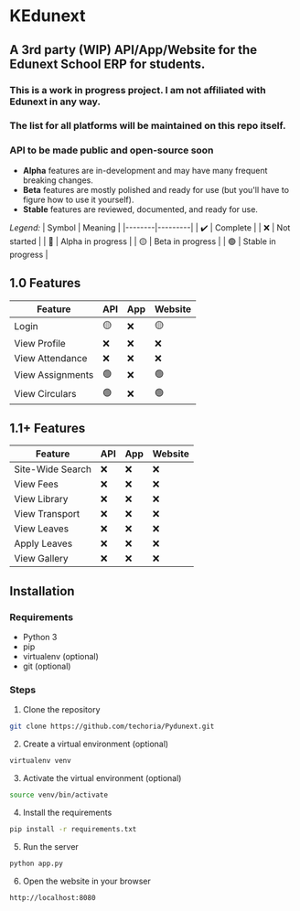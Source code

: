 # KEdunext
## A 3rd party (WIP) API/App/Website for the Edunext School ERP for students.
### This is a work in progress project. I am not affiliated with Edunext in any way.

### The list for all platforms will be maintained on this repo itself.
### API to be made public and open-source soon
- **Alpha** features are in-development and may have many frequent breaking changes.
- **Beta** features are mostly polished and ready for use (but you'll have to figure how to use it yourself).
- **Stable** features are reviewed, documented, and ready for use.

*Legend:*
| Symbol | Meaning |
|--------|---------|
| :heavy_check_mark: | Complete |
| :x: | Not started |
| :red_circle: | Alpha in progress |
| :yellow_circle: | Beta in progress |
| :green_circle: | Stable in progress |
 
## 1.0 Features
| Feature | API | App | Website |
|---------|-----|-----|---------|
| Login | :yellow_circle: | :x: | :yellow_circle: |
| View Profile | :x: | :x: | :x: |
| View Attendance | :x: | :x: | :x: |
| View Assignments | :green_circle: | :x: | :green_circle: |
| View Circulars | :green_circle: | :x: | :green_circle: |

## 1.1+ Features
| Feature | API | App | Website |
|---------|-----|-----|---------|
| Site-Wide Search | :x: | :x: | :x: | 
| View Fees | :x: | :x: | :x: |
| View Library | :x: | :x: | :x: |
| View Transport | :x: | :x: | :x: |
| View Leaves | :x: | :x: | :x: |
| Apply Leaves | :x: | :x: | :x: |
| View Gallery | :x: | :x: | :x: |
## Installation
### Requirements
- Python 3
- pip
- virtualenv (optional)
- git (optional)
### Steps
1. Clone the repository
```bash
git clone https://github.com/techoria/Pydunext.git
```
2. Create a virtual environment (optional)
```bash
virtualenv venv
```
3. Activate the virtual environment (optional)
```bash
source venv/bin/activate
```
4. Install the requirements
```bash
pip install -r requirements.txt
```
5. Run the server
```bash
python app.py
```
6. Open the website in your browser
```
http://localhost:8080
```
